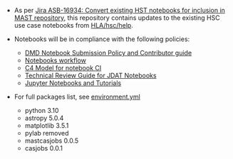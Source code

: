 - As per [Jira ASB-16934: Convert existing HST notebooks for inclusion in MAST repository][1], this repository contains updates to the existing HSC use case notebooks from [HLA/hsc/help][2].
- Notebooks will be in compliance with the following policies:
  - [DMD Notebook Submission Policy and Contributor guide][4]
  - [Notebooks workflow][5]
  - [C4 Model for notebook CI][6]
  - [Technical Review Guide for JDAT Notebooks][7]
  - [Jupyter Notebooks and Tutorials][8]
- For full packages list, see [environment.yml][3]
  - python 3.10
  - astropy 5.0.4
  - matplotlib 3.5.1
  - pylab removed
  - mastcasjobs 0.0.5
  - casjobs 0.0.1








  [1]: https://jira.stsci.edu/browse/ASB-16934
  [2]: https://grit.stsci.edu/HLA/hsc/-/tree/master/hsc/help
  [3]: https://grit.stsci.edu/tmckinney/hsc_notebook_updates/-/blob/main/environment.yml
  [4]: https://innerspace.stsci.edu/x/hrWsEg
  [5]: https://innerspace.stsci.edu/x/foqgEQ
  [6]: https://innerspace.stsci.edu/x/XOUQEQ
  [7]: https://innerspace.stsci.edu/x/A6fsEQ
  [8]: https://github.com/spacetelescope/style-guides/blob/master/guides/jupyter-notebooks.md
